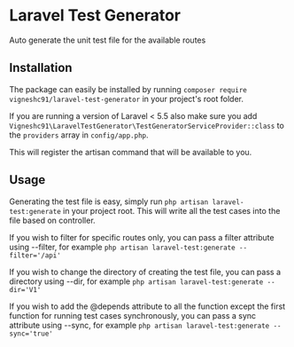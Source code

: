 # Laravel Test Generator

Auto generate the unit test file for the available routes

## Installation

The package can easily be installed by running `composer require vigneshc91/laravel-test-generator` in your project's root folder.

If you are running a version of Laravel < 5.5 also make sure you add `Vigneshc91\LaravelTestGenerator\TestGeneratorServiceProvider::class` to the `providers` array in `config/app.php`.

This will register the artisan command that will be available to you.


## Usage

Generating the test file is easy, simply run `php artisan laravel-test:generate` in your project root. This will write all the test cases into the file based on controller.

If you wish to filter for specific routes only, you can pass a filter attribute using --filter, for example `php artisan laravel-test:generate --filter='/api'`

If you wish to change the directory of creating the test file, you can pass a directory using --dir, for example `php artisan laravel-test:generate --dir='V1'`

If you wish to add the @depends attribute to all the function except the first function for running test cases synchronously, you can pass a sync attribute using --sync, for example `php artisan laravel-test:generate --sync='true'`
